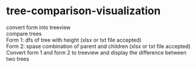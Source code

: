 # tree-comparison-visualization
convert form into treeview  
compare trees  
Form 1: dfs of tree with height (xlsx or txt file accepted)  
Form 2: spase combination of parent and children (xlsx or txt file accepted)  
Convert form 1 and form 2 to treeview and display the difference between two trees  
